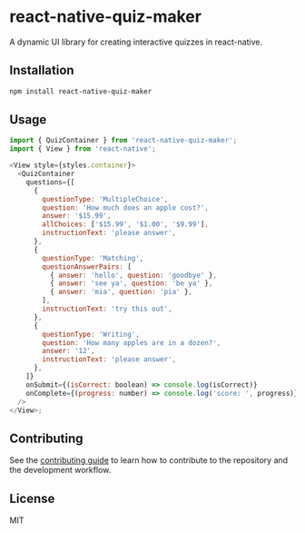 # react-native-quiz-maker

A dynamic UI library for creating interactive quizzes in react-native. 

## Installation

```sh
npm install react-native-quiz-maker
```

## Usage

```js
import { QuizContainer } from 'react-native-quiz-maker';
import { View } from 'react-native';

<View style={styles.container}>
  <QuizContainer
    questions={[
      {
        questionType: 'MultipleChoice',
        question: 'How much does an apple cost?',
        answer: '$15.99',
        allChoices: ['$15.99', '$1.00', '$9.99'],
        instructionText: 'please answer',
      },
      {
        questionType: 'Matching',
        questionAnswerPairs: [
          { answer: 'hello', question: 'goodbye' },
          { answer: 'see ya', question: 'be ya' },
          { answer: 'mia', question: 'pia' },
        ],
        instructionText: 'try this out',
      },
      {
        questionType: 'Writing',
        question: 'How many apples are in a dozen?',
        answer: '12',
        instructionText: 'please answer',
      },
    ]}
    onSubmit={(isCorrect: boolean) => console.log(isCorrect)}
    onComplete={(progress: number) => console.log('score: ', progress)}
  />
</View>;
```

## Contributing

See the [contributing guide](CONTRIBUTING.md) to learn how to contribute to the repository and the development workflow.

## License

MIT
